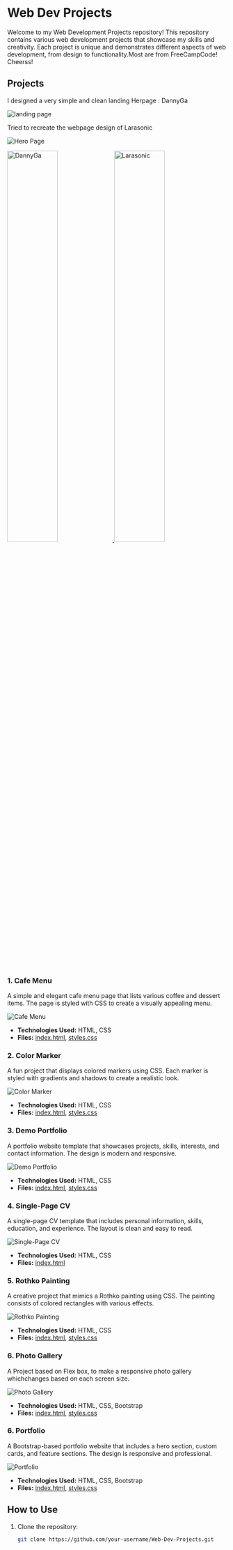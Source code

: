 # Web Dev Projects

Welcome to my Web Development Projects repository! This repository contains various web development projects that showcase my skills and creativity. Each project is unique and demonstrates different aspects of web development, from design to functionality.Most are from FreeCampCode! Cheerss!

## Projects
 
I designed a very simple and clean landing Herpage : DannyGa 

![landing page](./Images/dannyGa.png)
 
 
Tried to recreate the webpage design of Larasonic   

![Hero Page](./Images/Larasonic.png)

<p align="left">
  <a href='/CSS Project/project_heropage/'>
    <img width="48%" src="./Images/dannyGa.png" alt="DannyGa" />
  </a>
  <a href='/Frontend Projects/12-restricted-textarea/'>
    <img width="48%" src="./Images/Larasonic.png" alt="Larasonic" />
  </a>
</p>

### 1. Cafe Menu
A simple and elegant cafe menu page that lists various coffee and dessert items. The page is styled with CSS to create a visually appealing menu.

![Cafe Menu](./Images/Screenshot%202025-01-06%20010542.png)

- **Technologies Used:** HTML, CSS
- **Files:** [index.html](Cafe%20Menu/index.html), [styles.css](Cafe%20Menu/styles.css)

### 2. Color Marker
A fun project that displays colored markers using CSS. Each marker is styled with gradients and shadows to create a realistic look.

![Color Marker](path/to/color-marker-image.png)

- **Technologies Used:** HTML, CSS
- **Files:** [index.html](Color%20Marker/index.html), [styles.css](Color%20Marker/styles.css)

### 3. Demo Portfolio
A portfolio website template that showcases projects, skills, interests, and contact information. The design is modern and responsive.

![Demo Portfolio](path/to/demo-portfolio-image.png)

- **Technologies Used:** HTML, CSS
- **Files:** [index.html](demo%20-%20portfolio/index.html), [styles.css](demo%20-%20portfolio/styles.css)

### 4. Single-Page CV
A single-page CV template that includes personal information, skills, education, and experience. The layout is clean and easy to read.

![Single-Page CV](./Images/Screenshot%202025-01-06%20011323.png)

- **Technologies Used:** HTML, CSS
- **Files:** [index.html](Single-Page%20CV/index.html)

### 5. Rothko Painting
A creative project that mimics a Rothko painting using CSS. The painting consists of colored rectangles with various effects.

![Rothko Painting](./Images/Rothko%20Painting.png)

- **Technologies Used:** HTML, CSS
- **Files:** [index.html](Rothko%20Painting/index.html), [styles.css](Rothko%20Painting/styles.css)

### 6. Photo Gallery
A Project based on Flex box, to make a responsive photo gallery whichchanges based on each screen size.

![Photo Gallery](./Images/cat%20photo%20gallery.png.png)

- **Technologies Used:** HTML, CSS, Bootstrap
- **Files:** [index.html](./Photo%20Gallery/index.html), [styles.css](./Photo%20Gallery/styles.css)

### 6. Portfolio
A Bootstrap-based portfolio website that includes a hero section, custom cards, and feature sections. The design is responsive and professional.

![Portfolio](path/to/portfolio-image.png)

- **Technologies Used:** HTML, CSS, Bootstrap
- **Files:** [index.html](portfolio/index.html), [styles.css](portfolio/styles.css)


## How to Use

1. Clone the repository:
   ```sh
   git clone https://github.com/your-username/Web-Dev-Projects.git
